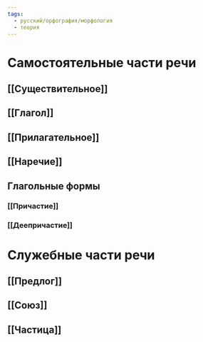 ```yaml
---
tags:
  - русский/орфография/морфология
  - теория
---
```

# Самостоятельные части речи

## [[Существительное]]
## [[Глагол]]
## [[Прилагательное]]
## [[Наречие]]

## Глагольные формы

### [[Причастие]]
### [[Деепричастие]]

# Служебные части речи

## [[Предлог]]
## [[Союз]]
## [[Частица]]